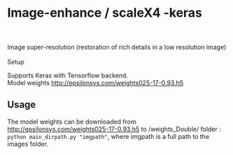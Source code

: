 # Image-enhance / scaleX4 -keras<br><br>
Image super-resolution (restoration of rich details in a low resolution image) <br><br>
Setup

Supports Keras with  Tensorflow backend.<br> 
Model weights http://epsilonsys.com/weights025-17-0.93.h5<br>

## Usage
The model weights can be downloaded from http://epsilonsys.com/weights025-17-0.93.h5 to /weights_Double/ folder :<br>
`python main_dirpath.py "imgpath"`, where imgpath is a full path to the images folder.
